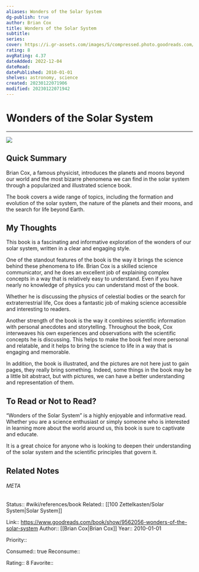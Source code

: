 ```yaml
---
aliases: Wonders of the Solar System
dg-publish: true
author: Brian Cox
title: Wonders of the Solar System
subtitle: 
series: 
cover: https://i.gr-assets.com/images/S/compressed.photo.goodreads.com/books/1327345392l/9562056.jpg
rating: 8
avgRating: 4.37
dateAdded: 2022-12-04
dateRead: 
datePublished: 2010-01-01
shelves: astronomy, science
created: 20230122071906
modified: 20230122071942
---
```

# Wonders of the Solar System
---
![](https://i.gr-assets.com/images/S/compressed.photo.goodreads.com/books/1327345392l/9562056.jpg)


## Quick Summary

Brian Cox, a famous physicist, introduces the planets and moons beyond our world and the most bizarre phenomena we can find in the solar system through a popularized and illustrated science book.

The book covers a wide range of topics, including the formation and evolution of the solar system, the nature of the planets and their moons, and the search for life beyond Earth.

## My Thoughts

This book is a fascinating and informative exploration of the wonders of our solar system, written in a clear and engaging style.

One of the standout features of the book is the way it brings the science behind these phenomena to life. Brian Cox is a skilled science communicator, and he does an excellent job of explaining complex concepts in a way that is relatively easy to understand. Even if you have nearly no knowledge of physics you can understand most of the book.

Whether he is discussing the physics of celestial bodies or the search for extraterrestrial life, Cox does a fantastic job of making science accessible and interesting to readers.

Another strength of the book is the way it combines scientific information with personal anecdotes and storytelling. Throughout the book, Cox interweaves his own experiences and observations with the scientific concepts he is discussing. This helps to make the book feel more personal and relatable, and it helps to bring the science to life in a way that is engaging and memorable.

In addition, the book is illustrated, and the pictures are not here just to gain pages, they really bring something. Indeed, some things in the book may be a little bit abstract, but with pictures, we can have a better understanding and representation of them.

## To Read or Not to Read?

“Wonders of the Solar System” is a highly enjoyable and informative read. Whether you are a science enthusiast or simply someone who is interested in learning more about the world around us, this book is sure to captivate and educate.

It is a great choice for anyone who is looking to deepen their understanding of the solar system and the scientific principles that govern it.


## Related Notes




###### META
Status:: #wiki/references/book
Related:: [[100 Zettelkasten/Solar System\|Solar System]]

Link:: https://www.goodreads.com/book/show/9562056-wonders-of-the-solar-system
Author:: [[Brian Cox\|Brian Cox]]
Year:: 2010-01-01

Priority:: 

Consumed:: true
Reconsume:: 

Rating:: 8
Favorite:: 
